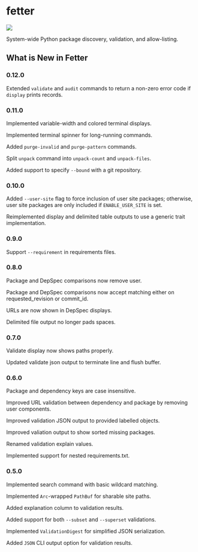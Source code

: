 # fetter

<a href="https://github.com/flexatone/vigilnaut/actions/workflows/ci.yml">
    <img style="display: inline!important" src="https://img.shields.io/github/actions/workflow/status/flexatone/vigilnaut/ci.yml?branch=default&label=CI&logo=Github"></img>
</a>

System-wide Python package discovery, validation, and allow-listing.



## What is New in Fetter

### 0.12.0

Extended `validate` and `audit` commands to return a non-zero error code if `display` prints records.


### 0.11.0

Implemented variable-width and colored terminal displays.

Implemented terminal spinner for long-running commands.

Added `purge-invalid` and `purge-pattern` commands.

Split `unpack` command into `unpack-count` and `unpack-files`.

Added support to specify `--bound` with a git repository.


### 0.10.0

Added `--user-site` flag to force inclusion of user site packages; otherwise, user site packages are only included if `ENABLE_USER_SITE` is set.

Reimplemented display and delimited table outputs to use a generic trait implementation.


### 0.9.0

Support `--requirement` in requirements files.


### 0.8.0

Package and DepSpec comparisons now remove user.

Package and DepSpec comparisons now accept matching either on requested_revision or commit_id.

URLs are now shown in DepSpec displays.

Delimited file output no longer pads spaces.


### 0.7.0

Validate display now shows paths properly.

Updated validate json output to terminate line and flush buffer.


### 0.6.0

Package and dependency keys are case insensitive.

Improved URL validation between dependency and package by removing user components.

Improved validation JSON output to provided labelled objects.

Improved valiation output to show sorted missing packages.

Renamed validation explain values.

Implemented support for nested requirements.txt.


### 0.5.0

Implemented search command with basic wildcard matching.

Implemented `Arc`-wrapped `PathBuf` for sharable site paths.

Added explanation column to validation results.

Added support for both `--subset` and `--superset` validations.

Implemented `ValidationDigest` for simplified JSON serialization.

Added `JSON` CLI output option for validation results.






